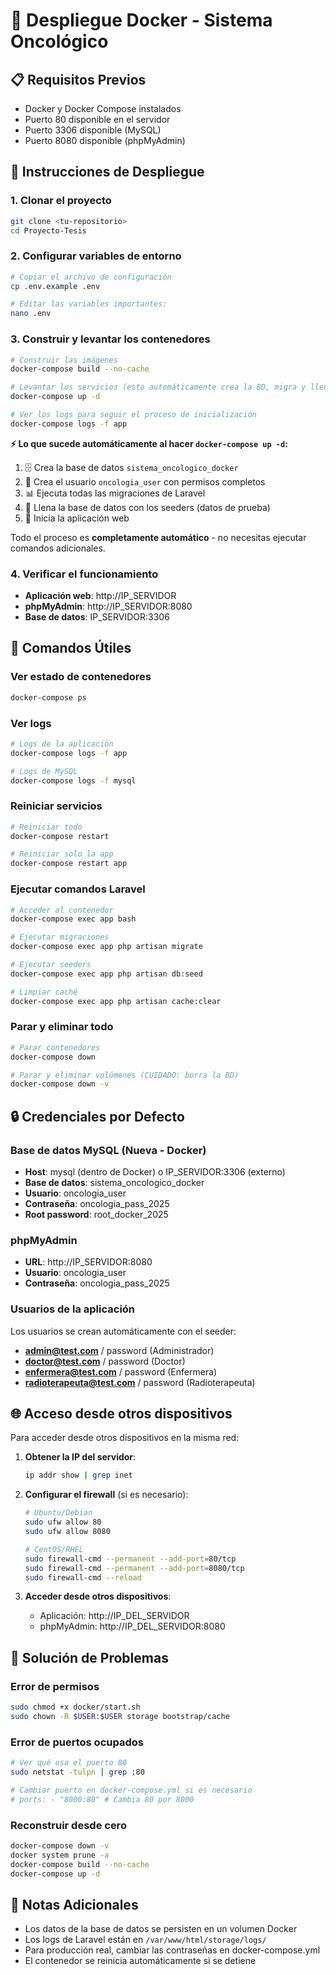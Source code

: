 # 🐳 Despliegue Docker - Sistema Oncológico

## 📋 Requisitos Previos
- Docker y Docker Compose instalados
- Puerto 80 disponible en el servidor
- Puerto 3306 disponible (MySQL)
- Puerto 8080 disponible (phpMyAdmin)

## 🚀 Instrucciones de Despliegue

### 1. Clonar el proyecto
```bash
git clone <tu-repositorio>
cd Proyecto-Tesis
```

### 2. Configurar variables de entorno
```bash
# Copiar el archivo de configuración
cp .env.example .env

# Editar las variables importantes:
nano .env
```

### 3. Construir y levantar los contenedores
```bash
# Construir las imágenes
docker-compose build --no-cache

# Levantar los servicios (esto automáticamente crea la BD, migra y llena datos)
docker-compose up -d

# Ver los logs para seguir el proceso de inicialización
docker-compose logs -f app
```

**⚡ Lo que sucede automáticamente al hacer `docker-compose up -d`:**
1. 🗄️ Crea la base de datos `sistema_oncologico_docker`
2. 👤 Crea el usuario `oncologia_user` con permisos completos
3. 📊 Ejecuta todas las migraciones de Laravel
4. 🌱 Llena la base de datos con los seeders (datos de prueba)
5. 🚀 Inicia la aplicación web

Todo el proceso es **completamente automático** - no necesitas ejecutar comandos adicionales.

### 4. Verificar el funcionamiento
- **Aplicación web**: http://IP_SERVIDOR
- **phpMyAdmin**: http://IP_SERVIDOR:8080
- **Base de datos**: IP_SERVIDOR:3306

## 🔧 Comandos Útiles

### Ver estado de contenedores
```bash
docker-compose ps
```

### Ver logs
```bash
# Logs de la aplicación
docker-compose logs -f app

# Logs de MySQL
docker-compose logs -f mysql
```

### Reiniciar servicios
```bash
# Reiniciar todo
docker-compose restart

# Reiniciar solo la app
docker-compose restart app
```

### Ejecutar comandos Laravel
```bash
# Acceder al contenedor
docker-compose exec app bash

# Ejecutar migraciones
docker-compose exec app php artisan migrate

# Ejecutar seeders
docker-compose exec app php artisan db:seed

# Limpiar caché
docker-compose exec app php artisan cache:clear
```

### Parar y eliminar todo
```bash
# Parar contenedores
docker-compose down

# Parar y eliminar volúmenes (CUIDADO: borra la BD)
docker-compose down -v
```

## 🔒 Credenciales por Defecto

### Base de datos MySQL (Nueva - Docker)
- **Host**: mysql (dentro de Docker) o IP_SERVIDOR:3306 (externo)
- **Base de datos**: sistema_oncologico_docker
- **Usuario**: oncologia_user
- **Contraseña**: oncologia_pass_2025
- **Root password**: root_docker_2025

### phpMyAdmin
- **URL**: http://IP_SERVIDOR:8080
- **Usuario**: oncologia_user
- **Contraseña**: oncologia_pass_2025

### Usuarios de la aplicación
Los usuarios se crean automáticamente con el seeder:
- **admin@test.com** / password (Administrador)
- **doctor@test.com** / password (Doctor)
- **enfermera@test.com** / password (Enfermera)
- **radioterapeuta@test.com** / password (Radioterapeuta)

## 🌐 Acceso desde otros dispositivos

Para acceder desde otros dispositivos en la misma red:

1. **Obtener la IP del servidor**:
   ```bash
   ip addr show | grep inet
   ```

2. **Configurar el firewall** (si es necesario):
   ```bash
   # Ubuntu/Debian
   sudo ufw allow 80
   sudo ufw allow 8080
   
   # CentOS/RHEL
   sudo firewall-cmd --permanent --add-port=80/tcp
   sudo firewall-cmd --permanent --add-port=8080/tcp
   sudo firewall-cmd --reload
   ```

3. **Acceder desde otros dispositivos**:
   - Aplicación: http://IP_DEL_SERVIDOR
   - phpMyAdmin: http://IP_DEL_SERVIDOR:8080

## 🐛 Solución de Problemas

### Error de permisos
```bash
sudo chmod +x docker/start.sh
sudo chown -R $USER:$USER storage bootstrap/cache
```

### Error de puertos ocupados
```bash
# Ver qué usa el puerto 80
sudo netstat -tulpn | grep :80

# Cambiar puerto en docker-compose.yml si es necesario
# ports: - "8000:80" # Cambia 80 por 8000
```

### Reconstruir desde cero
```bash
docker-compose down -v
docker system prune -a
docker-compose build --no-cache
docker-compose up -d
```

## 📝 Notas Adicionales

- Los datos de la base de datos se persisten en un volumen Docker
- Los logs de Laravel están en `/var/www/html/storage/logs/`
- Para producción real, cambiar las contraseñas en docker-compose.yml
- El contenedor se reinicia automáticamente si se detiene